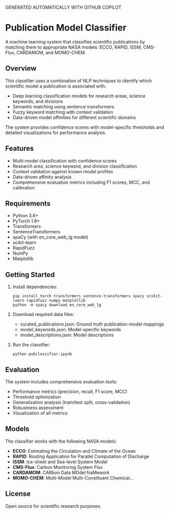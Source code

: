 GENERATED AUTOMATICALLY WITH GITHUB COPILOT

# Publication Model Classifier

A machine learning system that classifies scientific publications by matching them to appropriate NASA models: ECCO, RAPID, ISSM, CMS-Flux, CARDAMOM, and MOMO-CHEM.

## Overview

This classifier uses a combination of NLP techniques to identify which scientific model a publication is associated with:

- Deep learning classification models for research areas, science keywords, and divisions
- Semantic matching using sentence transformers
- Fuzzy keyword matching with context validation
- Data-driven model affinities for different scientific domains

The system provides confidence scores with model-specific thresholds and detailed visualizations for performance analysis.

## Features

- Multi-model classification with confidence scores
- Research area, science keyword, and division classification
- Context validation against known model profiles
- Data-driven affinity analysis
- Comprehensive evaluation metrics including F1 scores, MCC, and calibration

## Requirements

- Python 3.8+
- PyTorch 1.8+
- Transformers
- SentenceTransformers
- spaCy (with en_core_web_lg model)
- scikit-learn
- RapidFuzz
- NumPy
- Matplotlib

## Getting Started

1. Install dependencies:
   ```
   pip install torch transformers sentence-transformers spacy scikit-learn rapidfuzz numpy matplotlib
   python -m spacy download en_core_web_lg
   ```

2. Download required data files:
   - curated_publications.json: Ground truth publication-model mappings
   - model_keywords.json: Model-specific keywords
   - model_descriptions.json: Model descriptions

3. Run the classifier:
   ```
   python pubclassifier.ipynb
   ```

## Evaluation

The system includes comprehensive evaluation tools:

- Performance metrics (precision, recall, F1 score, MCC)
- Threshold optimization
- Generalization analysis (train/test split, cross-validation)
- Robustness assessment
- Visualization of all metrics

## Models

The classifier works with the following NASA models:

- **ECCO**: Estimating the Circulation and Climate of the Ocean
- **RAPID**: Routing Application for Parallel Computation of Discharge
- **ISSM**: Ice-sheet and Sea-level System Model
- **CMS-Flux**: Carbon Monitoring System Flux
- **CARDAMOM**: CARbon Data MOdel fraMework
- **MOMO-CHEM**: Multi-Model Multi-Constituent Chemical...

## License

Open source for scientific research purposes.